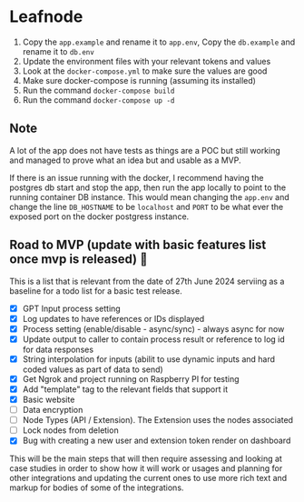 # Leafnode

1. Copy the `app.example` and rename it to `app.env`, Copy the `db.example` and rename it to `db.env` 
2. Update the environment files with your relevant tokens and values
3. Look at the `docker-compose.yml` to make sure the values are good
4. Make sure docker-compose is running (assuming its installed)
5. Run the command `docker-compose build`
5. Run the command `docker-compose up -d`

## Note
A lot of the app does not have tests as things are a POC but still working and managed to prove what an idea but and usable as a MVP.

If there is an issue running with the docker, I recommend having the postgres db start and stop the app, then run the app locally to point to the running container DB instance. This would mean changing the `app.env` and change the line `DB_HOSTNAME` to be `localhost` and `PORT` to be what ever the exposed port on the docker postgress instance.

## Road to MVP (update with basic features list once mvp is released) 🎉

This is a list that is relevant from the date of 27th June 2024 serviing as a baseline for a todo list for a basic test release.

- [x] GPT Input process setting
- [x] Log updates to have references or IDs displayed
- [x] Process setting (enable/disable - async/sync) - always async for now
- [x] Update output to caller to contain process result or reference to log id for data responses
- [x] String interpolation for inputs (abilit to use dynamic inputs and hard coded values as part of data to send)
- [x] Get Ngrok and project running on Raspberry PI for testing
- [x] Add "template" tag to the relevant fields that support it
- [x] Basic website
- [ ] Data encryption
- [ ] Node Types (API / Extension). The Extension uses the nodes associated
- [ ] Lock nodes from deletion
- [x] Bug with creating a new user and extension token render on dashboard

This will be the main steps that will then require assessing and looking at case studies in order to show how it will work or usages and planning for other integrations and updating the current ones to use more rich text and markup for bodies of some of the integrations.
